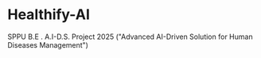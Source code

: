 # Healthify-AI
SPPU B.E . A.I-D.S.  Project 2025 ("Advanced AI-Driven Solution for Human Diseases Management")
